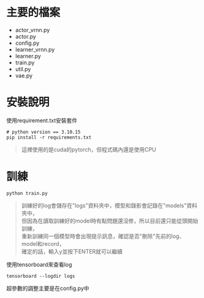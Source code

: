 # 主要的檔案
- actor_vrnn.py
- actor.py
- config.py
- learner_vrnn.py
- learner.py
- train.py
- util.py
- vae.py

# 安裝說明

使用requirement.txt安裝套件
```
# python version == 3.10.15
pip install -r requirements.txt
```
>這裡使用的是cuda的pytorch，但程式碼內還是使用CPU

# 訓練

```
python train.py
```

> 訓練好的log會儲存在"logs"資料夾中，模型和錄影會記錄在"models"資料夾中，  
但因為在讀取訓練好的model時有點問題還沒修，所以目前還只能從頭開始訓練，  
重新訓練同一個模型時會出現提示訊息，確認是否"刪除"先前的log、model和record，  
確定的話，輸入y並按下ENTER就可以繼續  

使用tensorboard來查看log

```
tensorboard --logdir logs
```

超參數的調整主要是在config.py中
